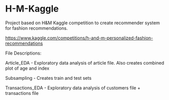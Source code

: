# H-M-Kaggle

Project based on H&M Kaggle competition to create recommender system for fashion recommendations.

https://www.kaggle.com/competitions/h-and-m-personalized-fashion-recommendations


File Descriptions:

Article_EDA - Exploratory data analysis of article file. Also creates combined plot of age and index

Subsampling - Creates train and test sets

Transactions_EDA - Exploratory data analysis of customers file + transactions file
